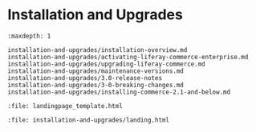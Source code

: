 # Installation and Upgrades

```{toctree}
:maxdepth: 1

installation-and-upgrades/installation-overview.md
installation-and-upgrades/activating-liferay-commerce-enterprise.md
installation-and-upgrades/upgrading-liferay-commerce.md
installation-and-upgrades/maintenance-versions.md
installation-and-upgrades/3.0-release-notes
installation-and-upgrades/3-0-breaking-changes.md
installation-and-upgrades/installing-commerce-2.1-and-below.md
```

```{raw} html
:file: landingpage_template.html
```

```{raw} html
:file: installation-and-upgrades/landing.html
```
